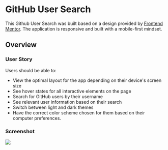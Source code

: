 # GitHub User Search

This Github User Search was built based on a design provided by [Frontend Mentor](https://www.frontendmentor.io/challenges/github-user-search-app-Q09YOgaH6). The application is responsive and built with a mobile-first mindset. 

## Overview

### User Story

Users should be able to:

- View the optimal layout for the app depending on their device's screen size
- See hover states for all interactive elements on the page
- Search for GitHub users by their username
- See relevant user information based on their search
- Switch between light and dark themes
- Have the correct color scheme chosen for them based on their computer preferences.

### Screenshot

![](./screenshot.jpg)